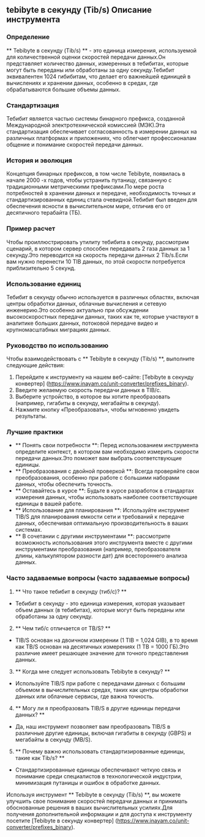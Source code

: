 ## tebibyte в секунду (Tib/s) Описание инструмента

### Определение
** Tebibyte в секунду (Tib/s) ** - это единица измерения, используемой для количественной оценки скоростей передачи данных.Он представляет количество данных, измеренных в тебибитах, которые могут быть переданы или обработаны за одну секунду.Тебибит эквивалентен 1024 гибибитам, что делает его важнейшей единицей в вычислениях и хранении данных, особенно в средах, где обрабатываются большие объемы данных.

### Стандартизация
Тебибит является частью системы бинарного префикса, созданной Международной электротехнической комиссией (МЭК).Эта стандартизация обеспечивает согласованность в измерении данных на различных платформах и приложениях, что облегчает профессионалам общение и понимание скоростей передачи данных.

### История и эволюция
Концепция бинарных префиксов, в том числе Tebibyte, появилась в начале 2000 -х годов, чтобы устранить путаницу, связанную с традиционными метрическими префиксами.По мере роста потребностей в хранении данных и передаче, необходимость точных и стандартизированных единиц стала очевидной.Тебибит был введен для обеспечения ясности в вычислительном мире, отличив его от десятичного терабайта (ТБ).

### Пример расчет
Чтобы проиллюстрировать утилиту тебибита в секунду, рассмотрим сценарий, в котором сервер способен передавать 2 газа данных за 1 секунду.Это переводится на скорость передачи данных 2 Tib/s.Если вам нужно перенести 10 TIB данных, по этой скорости потребуется приблизительно 5 секунд.

### Использование единиц
Тебибит в секунду обычно используется в различных областях, включая центры обработки данных, облачные вычисления и сетевую инженерию.Это особенно актуально при обсуждении высокоскоростных передачи данных, таких как те, которые участвуют в аналитике больших данных, потоковой передаче видео и крупномасштабных миграциях данных.

### Руководство по использованию
Чтобы взаимодействовать с ** Tebibyte в секунду (Tib/s) **, выполните следующие действия:
1. Перейдите к инструменту на нашем веб-сайте: [Tebibyte в секунду конвертер] (https://www.inayam.co/unit-converter/prefixes_binary).
2. Введите желаемую скорость передачи данных в TIB/с.
3. Выберите устройство, в которое вы хотите преобразовать (например, гигабиты в секунду, мегабайты в секунду).
4. Нажмите кнопку «Преобразовать», чтобы мгновенно увидеть результаты.

### Лучшие практики
- ** Понять свои потребности **: Перед использованием инструмента определите контекст, в котором вам необходимо измерить скорости передачи данных.Это поможет вам выбрать соответствующие единицы.
- ** Преобразования с двойной проверкой **: Всегда проверяйте свои преобразования, особенно при работе с большими наборами данных, чтобы обеспечить точность.
- ** Оставайтесь в курсе **: Будьте в курсе разработок в стандартах измерения данных, чтобы использовать наиболее соответствующие единицы в вашей работе.
- ** Использование для планирования **: Используйте инструмент TIB/S для планирования емкости сети и требований к передаче данных, обеспечивая оптимальную производительность в ваших системах.
- ** В сочетании с другими инструментами **: рассмотрите возможность использования этого инструмента вместе с другими инструментами преобразования (например, преобразователя длины, калькулятором разности дат) для всестороннего анализа данных.

### Часто задаваемые вопросы (часто задаваемые вопросы)

1. ** Что такое тебибит в секунду (тиб/с)? **
- Тебибит в секунду - это единица измерения, которая указывает объем данных (в тебибитах), которые могут быть переданы или обработаны за одну секунду.

2. ** Чем тиб/с отличается от TB/S? **
- TIB/S основан на двоичном измерении (1 TIB = 1,024 GIB), в то время как TB/S основан на десятичных измерениях (1 TB = 1000 ГБ).Это различие имеет решающее значение для точного представления данных.

3. ** Когда мне следует использовать Tebibyte в секунду? **
- Используйте TIB/S при работе с передачами данных с большим объемом в вычислительных средах, таких как центры обработки данных или облачные сервисы, где важна точность.

4. ** Могу ли я преобразовать TIB/S в другие единицы передачи данных? **
- Да, наш инструмент позволяет вам преобразовать TIB/S в различные другие единицы, включая гигабиты в секунду (GBPS) и мегабайты в секунду (MB/S).

5. ** Почему важно использовать стандартизированные единицы, такие как Tib/s? **
- Стандартизированные единицы обеспечивают четкую связь и понимание среди специалистов в технологической индустрии, минимизация путаницы и ошибок в обработке данных.

Используя инструмент ** Tebibyte в секунду (Tib/s) **, вы можете улучшить свое понимание скоростей передачи данных и принимать обоснованные решения в ваших вычислительных усилиях.Для получения дополнительной информации и для доступа к инструменту посетите [Tebibyte в секунду конвертер] (https://www.inayam.co/unit-converter/prefixes_binary).